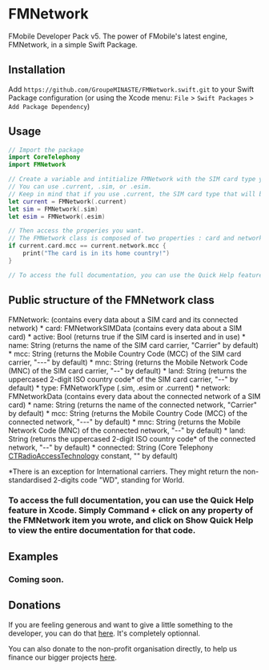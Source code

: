 # FMNetwork

FMobile Developer Pack v5. The power of FMobile's latest engine, FMNetwork, in a simple Swift Package.

## Installation

Add `https://github.com/GroupeMINASTE/FMNetwork.swift.git` to your Swift Package configuration (or using the Xcode menu: `File` > `Swift Packages` > `Add Package Dependency`)

## Usage

```swift
// Import the package
import CoreTelephony
import FMNetwork

// Create a variable and intitialize FMNetwork with the SIM card type you want.
// You can use .current, .sim, or .esim.
// Keep in mind that if you use .current, the SIM card type that will be returned in the card.type property is very likely to change to 
let current = FMNetwork(.current)
let sim = FMNetwork(.sim)
let esim = FMNetwork(.esim)

// Then access the properies you want.
// The FMNetwork class is composed of two properties : card and network, giving you data about the SIM card itself and its connected network. For example:
if current.card.mcc == current.network.mcc {
    print("The card is in its home country!")
}

// To access the full documentation, you can use the Quick Help feature in Xcode. Simply Command + click on any item of FMNetwork you wrote (for example the first mcc), and click on Show Quick Help to view the entire documentation for that part of the code.
```


## Public structure of the FMNetwork class

FMNetwork: (contains every data about a SIM card and its connected network)
    * card: FMNetworkSIMData (contains every data about a SIM card)
        * active: Bool (returns true if the SIM card is inserted and in use)
        * name: String (returns the name of the SIM card carrier, "Carrier" by default)
        * mcc: String (returns the Mobile Country Code (MCC) of the SIM card carrier, "---" by default)
        * mnc: String (returns the Mobile Network Code (MNC) of the SIM card carrier, "--" by default)
        * land: String (returns the uppercased 2-digit ISO country code* of the SIM card carrier, "--" by default)
        * type: FMNetworkType (.sim, .esim or .current)
    * network: FMNetworkData (contains every data about the connected network of a SIM card)
        * name: String (returns the name of the connected network, "Carrier" by default)
        * mcc: String (returns the Mobile Country Code (MCC) of the connected network, "---" by default)
        * mnc: String (returns the Mobile Network Code (MNC) of the connected network, "--" by default)
        * land: String (returns the uppercased 2-digit ISO country code* of the connected network, "--" by default)
        * connected: String (Core Telephony [CTRadioAccessTechnology](https://developer.apple.com/documentation/coretelephony/cttelephonynetworkinfo/radio_access_technology_constants) constant, "" by default)

*There is an exception for International carriers. They might return the non-standardised 2-digits code "WD", standing for World.

### To access the full documentation, you can use the Quick Help feature in Xcode. Simply Command + click on any property of the FMNetwork item you wrote, and click on Show Quick Help to view the entire documentation for that code.

## Examples

### Coming soon.

## Donations

If you are feeling generous and want to give a little something to the developer, you can do that [here](https://paypal.me/PlugNPay). It's completely optionnal.

You can also donate to the non-profit organisation directly, to help us finance our bigger projects [here](https://www.helloasso.com/associations/groupe-minaste/formulaires/1).

